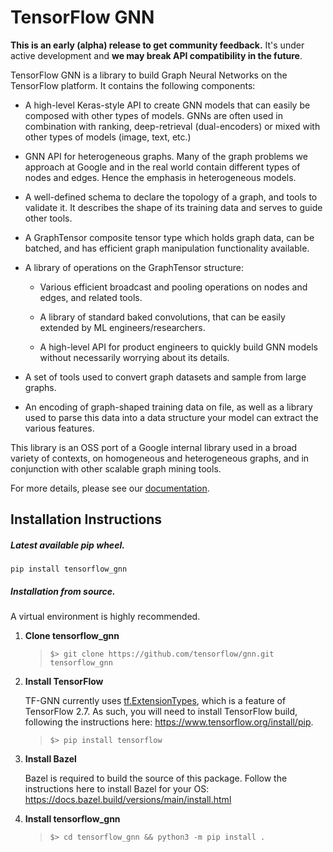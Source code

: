 # TensorFlow GNN

**This is an early (alpha) release to get community feedback.** It's under
active development and **we may break API compatibility in the future**.


TensorFlow GNN is a library to build Graph Neural Networks on the TensorFlow
platform. It contains the following components:

* A high-level Keras-style API to create GNN models that can easily be composed
  with other types of models. GNNs are often used in combination with ranking,
  deep-retrieval (dual-encoders) or mixed with other types of models
  (image, text, etc.)

* GNN API for heterogeneous graphs. Many of the graph problems we approach at
  Google and in the real world contain different types of nodes and edges.
  Hence the emphasis in heterogeneous models.

* A well-defined schema to declare the topology of a graph, and tools to
  validate it. It describes the shape of its training data and serves to guide
  other tools.

* A GraphTensor composite tensor type which holds graph data, can be batched,
  and has efficient graph manipulation functionality available.

* A library of operations on the GraphTensor structure:

  * Various efficient broadcast and pooling operations on nodes and edges, and
    related tools.

  * A library of standard baked convolutions, that can be easily extended by
    ML engineers/researchers.

  * A high-level API for product engineers to quickly build GNN models without
    necessarily worrying about its details.

* A set of tools used to convert graph datasets and sample from large
  graphs.

* An encoding of graph-shaped training data on file, as well as a library used
  to parse this data into a data structure your model can extract the various
  features.

This library is an OSS port of a Google internal library used in a broad variety
of contexts, on homogeneous and heterogeneous graphs, and in conjunction with
other scalable graph mining tools.

For more details, please see our [documentation](tensorflow_gnn/docs/guide/overview.md).


## Installation Instructions

##### Latest available pip wheel.

`pip install tensorflow_gnn`

##### Installation from source.

A virtual environment is highly recommended.

1.  **Clone tensorflow_gnn**

    > `$> git clone https://github.com/tensorflow/gnn.git tensorflow_gnn`

2.  **Install TensorFlow**

    TF-GNN currently uses
    [tf.ExtensionTypes](https://www.tensorflow.org/api_docs/python/tf/experimental/ExtensionType),
    which is a feature of TensorFlow 2.7. As such, you will need to install
    TensorFlow build, following the instructions here:
    https://www.tensorflow.org/install/pip.

    > `$> pip install tensorflow`

3.  **Install Bazel**

    Bazel is required to build the source of this package. Follow the
    instructions here to install Bazel for your OS:
    https://docs.bazel.build/versions/main/install.html

4.  **Install tensorflow_gnn**

    > `$> cd tensorflow_gnn && python3 -m pip install .`
